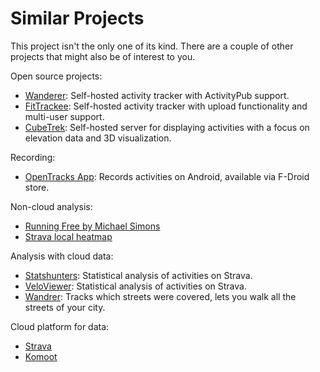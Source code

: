 # Similar Projects

This project isn't the only one of its kind. There are a couple of other projects that might also be of interest to you.

Open source projects:

- [Wanderer](https://wanderer.to/): Self-hosted activity tracker with ActivityPub support.
- [FitTrackee](https://docs.fittrackee.org/en/index.html): Self-hosted activity tracker with upload functionality and multi-user support.
- [CubeTrek](https://cubetrek.com/): Self-hosted server for displaying activities with a focus on elevation data and 3D visualization.

Recording:

- [OpenTracks App](https://opentracksapp.com/): Records activities on Android, available via F-Droid store.

Non-cloud analysis:

- [Running Free by Michael Simons](https://biking.michael-simons.eu/)
- [Strava local heatmap](https://github.com/remisalmon/Strava-local-heatmap)

Analysis with cloud data:

- [Statshunters](https://www.statshunters.com/): Statistical analysis of activities on Strava.
- [VeloViewer](https://veloviewer.com/): Statistical analysis of activities on Strava.
- [Wandrer](https://wandrer.earth/): Tracks which streets were covered, lets you walk all the streets of your city.

Cloud platform for data:

- [Strava](https://www.strava.com/)
- [Komoot](https://www.komoot.com/)